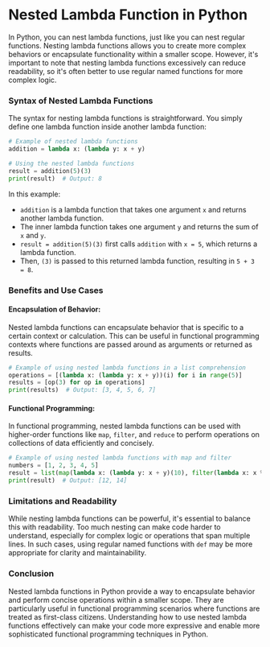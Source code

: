 # Nested Lambda Function in Python

In Python, you can nest lambda functions, just like you can nest regular functions. Nesting lambda functions allows you to create more complex behaviors or encapsulate functionality within a smaller scope. However, it's important to note that nesting lambda functions excessively can reduce readability, so it's often better to use regular named functions for more complex logic.

### Syntax of Nested Lambda Functions

The syntax for nesting lambda functions is straightforward. You simply define one lambda function inside another lambda function:

```python
# Example of nested lambda functions
addition = lambda x: (lambda y: x + y)

# Using the nested lambda functions
result = addition(5)(3)
print(result)  # Output: 8
```

In this example:
- `addition` is a lambda function that takes one argument `x` and returns another lambda function.
- The inner lambda function takes one argument `y` and returns the sum of `x` and `y`.
- `result = addition(5)(3)` first calls `addition` with `x = 5`, which returns a lambda function.
- Then, `(3)` is passed to this returned lambda function, resulting in `5 + 3 = 8`.

### Benefits and Use Cases

#### Encapsulation of Behavior:

Nested lambda functions can encapsulate behavior that is specific to a certain context or calculation. This can be useful in functional programming contexts where functions are passed around as arguments or returned as results.

```python
# Example of using nested lambda functions in a list comprehension
operations = [(lambda x: (lambda y: x + y))(i) for i in range(5)]
results = [op(3) for op in operations]
print(results)  # Output: [3, 4, 5, 6, 7]
```

#### Functional Programming:

In functional programming, nested lambda functions can be used with higher-order functions like `map`, `filter`, and `reduce` to perform operations on collections of data efficiently and concisely.

```python
# Example of using nested lambda functions with map and filter
numbers = [1, 2, 3, 4, 5]
result = list(map(lambda x: (lambda y: x + y)(10), filter(lambda x: x % 2 == 0, numbers)))
print(result)  # Output: [12, 14]
```

### Limitations and Readability

While nesting lambda functions can be powerful, it's essential to balance this with readability. Too much nesting can make code harder to understand, especially for complex logic or operations that span multiple lines. In such cases, using regular named functions with `def` may be more appropriate for clarity and maintainability.

### Conclusion

Nested lambda functions in Python provide a way to encapsulate behavior and perform concise operations within a smaller scope. They are particularly useful in functional programming scenarios where functions are treated as first-class citizens. Understanding how to use nested lambda functions effectively can make your code more expressive and enable more sophisticated functional programming techniques in Python.